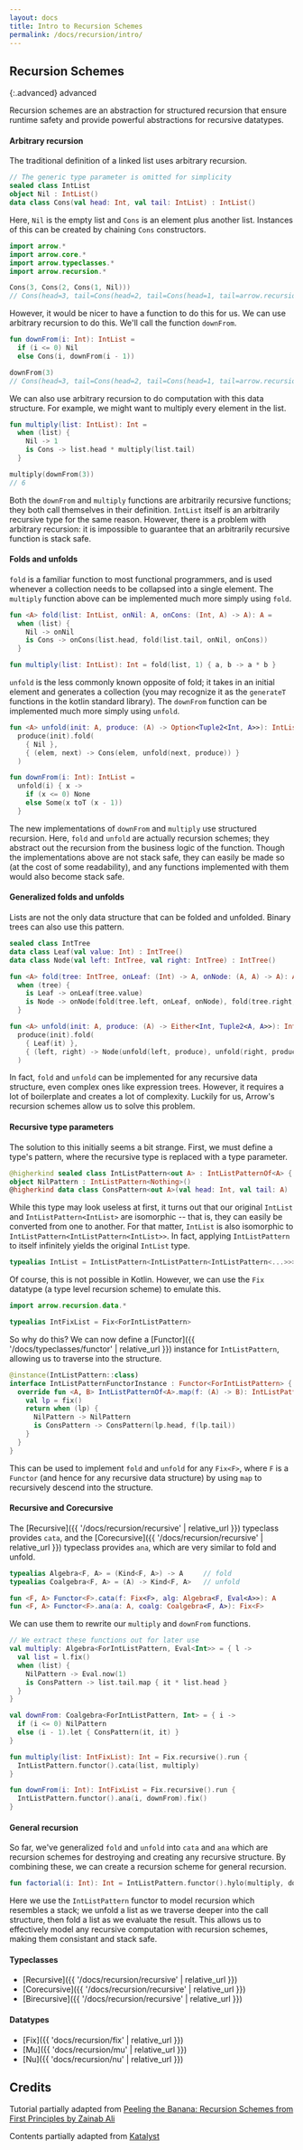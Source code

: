 ```yaml
---
layout: docs
title: Intro to Recursion Schemes
permalink: /docs/recursion/intro/
---
```


## Recursion Schemes

{:.advanced}
advanced

Recursion schemes are an abstraction for structured recursion that ensure runtime safety and provide
powerful abstractions for recursive datatypes.

#### Arbitrary recursion

The traditional definition of a linked list uses arbitrary recursion.

```kotlin
// The generic type parameter is omitted for simplicity
sealed class IntList
object Nil : IntList()
data class Cons(val head: Int, val tail: IntList) : IntList()
```

Here, `Nil` is the empty list and `Cons` is an element plus another list. Instances of this can be created
by chaining `Cons` constructors.

```kotlin
import arrow.*
import arrow.core.*
import arrow.typeclasses.*
import arrow.recursion.*

Cons(3, Cons(2, Cons(1, Nil)))
// Cons(head=3, tail=Cons(head=2, tail=Cons(head=1, tail=arrow.recursion.Nil@795b530)))
```

However, it would be nicer to have a function to do this for us. We can use arbitrary recursion to do this.
We'll call the function `downFrom`.

```kotlin
fun downFrom(i: Int): IntList =
  if (i <= 0) Nil
  else Cons(i, downFrom(i - 1))

downFrom(3)
// Cons(head=3, tail=Cons(head=2, tail=Cons(head=1, tail=arrow.recursion.Nil@795b530)))
```

We can also use arbitrary recursion to do computation with this data structure. For example, we might want
to multiply every element in the list.

```kotlin
fun multiply(list: IntList): Int =
  when (list) {
    Nil -> 1
    is Cons -> list.head * multiply(list.tail)
  }

multiply(downFrom(3))
// 6
```

Both the `downFrom` and `multiply` functions are arbitrarily recursive functions; they both call themselves
in their definition. `IntList` itself is an arbitrarily recursive type for the same reason. However, there
is a problem with arbitrary recursion: it is impossible to guarantee that an arbitrarily recursive function
is stack safe.

#### Folds and unfolds

`fold` is a familiar function to most functional programmers, and is used whenever a collection needs to be
collapsed into a single element. The `multiply` function above can be implemented much more simply using `fold`.

```kotlin
fun <A> fold(list: IntList, onNil: A, onCons: (Int, A) -> A): A =
  when (list) {
    Nil -> onNil
    is Cons -> onCons(list.head, fold(list.tail, onNil, onCons))
  }

fun multiply(list: IntList): Int = fold(list, 1) { a, b -> a * b }
```

`unfold` is the less commonly known opposite of fold; it takes in an initial element and generates a
collection (you may recognize it as the `generateT` functions in the kotlin standard library). The
`downFrom` function can be implemented much more simply using `unfold`.

```kotlin
fun <A> unfold(init: A, produce: (A) -> Option<Tuple2<Int, A>>): IntList =
  produce(init).fold(
    { Nil },
    { (elem, next) -> Cons(elem, unfold(next, produce)) }
  )

fun downFrom(i: Int): IntList =
  unfold(i) { x ->
    if (x <= 0) None
    else Some(x toT (x - 1))
  }
```

The new implementations of `downFrom` and `multiply` use structured recursion. Here, `fold` and `unfold` are
actually recursion schemes; they abstract out the recursion from the business logic of the function. Though
the implementations above are not stack safe, they can easily be made so (at the cost of some readability),
and any functions implemented with them would also become stack safe.

#### Generalized folds and unfolds

Lists are not the only data structure that can be folded and unfolded. Binary trees can also use this
pattern.

```kotlin
sealed class IntTree
data class Leaf(val value: Int) : IntTree()
data class Node(val left: IntTree, val right: IntTree) : IntTree()
```

```kotlin
fun <A> fold(tree: IntTree, onLeaf: (Int) -> A, onNode: (A, A) -> A): A =
  when (tree) {
    is Leaf -> onLeaf(tree.value)
    is Node -> onNode(fold(tree.left, onLeaf, onNode), fold(tree.right, onLeaf, onNode))
  }

fun <A> unfold(init: A, produce: (A) -> Either<Int, Tuple2<A, A>>): IntTree =
  produce(init).fold(
    { Leaf(it) },
    { (left, right) -> Node(unfold(left, produce), unfold(right, produce)) }
  )
```

In fact, `fold` and `unfold` can be implemented for any recursive data structure, even complex ones like
expression trees. However, it requires a lot of boilerplate and creates a lot of complexity. Luckily for us,
Arrow's recursion schemes allow us to solve this problem.

#### Recursive type parameters

The solution to this initially seems a bit strange. First, we must define a type's pattern, where
the recursive type is replaced with a type parameter.

```kotlin
@higherkind sealed class IntListPattern<out A> : IntListPatternOf<A> { companion object }
object NilPattern : IntListPattern<Nothing>()
@higherkind data class ConsPattern<out A>(val head: Int, val tail: A) : IntListPattern<A>()
```

While this type may look useless at first, it turns out that our original `IntList` and `IntListPattern<IntList>`
are isomorphic -- that is, they can easily be converted from one to another. For that matter, `IntList` is
also isomorphic to `IntListPattern<IntListPattern<IntList>>`. In fact, applying `IntListPattern` to itself
infinitely yields the original `IntList` type.

```kotlin
typealias IntList = IntListPattern<IntListPattern<IntListPattern<...>>>
```

Of course, this is not possible in Kotlin. However, we can use the `Fix` datatype (a type level recursion scheme)
to emulate this.

```kotlin
import arrow.recursion.data.*

typealias IntFixList = Fix<ForIntListPattern>
```

So why do this? We can now define a [Functor]({{ '/docs/typeclasses/functor' | relative_url }}) instance for 
`IntListPattern`, allowing us to traverse into the structure.

```kotlin
@instance(IntListPattern::class)
interface IntListPatternFunctorInstance : Functor<ForIntListPattern> {
  override fun <A, B> IntListPatternOf<A>.map(f: (A) -> B): IntListPatternOf<B> {
    val lp = fix()
    return when (lp) {
      NilPattern -> NilPattern
      is ConsPattern -> ConsPattern(lp.head, f(lp.tail))
    }
  }
}
```

This can be used to implement `fold` and `unfold` for any `Fix<F>`, where `F` is a `Functor` (and hence
for any recursive data structure) by using `map` to recursively descend into the structure.

#### Recursive and Corecursive

The [Recursive]({{ '/docs/recursion/recursive' | relative_url }}) typeclass provides `cata`, and the 
[Corecursive]({{ '/docs/recursion/recursive' | relative_url }}) typeclass provides `ana`, which are very
similar to fold and unfold.

```kotlin
typealias Algebra<F, A> = (Kind<F, A>) -> A     // fold
typealias Coalgebra<F, A> = (A) -> Kind<F, A>   // unfold

fun <F, A> Functor<F>.cata(f: Fix<F>, alg: Algebra<F, Eval<A>>): A
fun <F, A> Functor<F>.ana(a: A, coalg: Coalgebra<F, A>): Fix<F>
```

We can use them to rewrite our `multiply` and `downFrom` functions.

```kotlin
// We extract these functions out for later use
val multiply: Algebra<ForIntListPattern, Eval<Int>> = { l ->
  val list = l.fix()
  when (list) {
    NilPattern -> Eval.now(1)
    is ConsPattern -> list.tail.map { it * list.head }
  }
}

val downFrom: Coalgebra<ForIntListPattern, Int> = { i ->
  if (i <= 0) NilPattern
  else (i - 1).let { ConsPattern(it, it) }
}

fun multiply(list: IntFixList): Int = Fix.recursive().run {
  IntListPattern.functor().cata(list, multiply)
}

fun downFrom(i: Int): IntFixList = Fix.recursive().run {
  IntListPattern.functor().ana(i, downFrom).fix()
}
```

#### General recursion

So far, we've generalized `fold` and `unfold` into `cata` and `ana` which are recursion schemes for
destroying and creating any recursive structure. By combining these, we can create a recursion scheme for
general recursion.

```kotlin
fun factorial(i: Int): Int = IntListPattern.functor().hylo(multiply, downFrom, i)
```

Here we use the `IntListPattern` functor to model recursion which resembles a stack; we unfold a list as
we traverse deeper into the call structure, then fold a list as we evaluate the result. This allows us
to effectively model any recursive computation with recursion schemes, making them consistant and stack
safe.

#### Typeclasses

- [Recursive]({{ '/docs/recursion/recursive' | relative_url }})
- [Corecursive]({{ '/docs/recursion/recursive' | relative_url }})
- [Birecursive]({{ '/docs/recursion/recursive' | relative_url }})

#### Datatypes

- [Fix]({{ 'docs/recursion/fix' | relative_url }})
- [Mu]({{ 'docs/recursion/mu' | relative_url }})
- [Nu]({{ 'docs/recursion/nu' | relative_url }})

## Credits

Tutorial partially adapted from [Peeling the Banana: Recursion Schemes from First Principles by Zainab Ali](https://www.youtube.com/watch?v=XZ9nPZbaYfE)

Contents partially adapted from [Katalyst](https://github.com/aedans/Katalyst.git)

